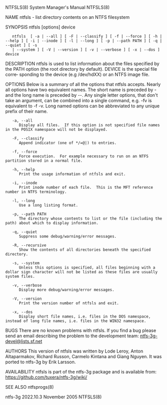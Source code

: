 NTFSLS(8)							    System Manager's Manual							     NTFSLS(8)

NAME
       ntfsls - list directory contents on an NTFS filesystem

SYNOPSIS
       ntfsls [options] device

       ntfsls  [ -a | --all ] [ -F | --classify ] [ -f | --force ] [ -h | --help ] [ -i | --inode ] [ -l | --long ] [ -p | --path PATH ] [ -q | --quiet ] [ -s
       | --system ] [ -V | --version ] [ -v | --verbose ] [ -x | --dos ] device

DESCRIPTION
       ntfsls is used to list information about the files specified by the PATH option (the root directory by default).	 DEVICE is  the	 special  file	corre‐
       sponding to the device (e.g /dev/hdXX) or an NTFS image file.

OPTIONS
       Below is a summary of all the options that ntfsls accepts.  Nearly all options have two equivalent names.  The short name is preceded by - and the long
       name  is	 preceded by --.  Any single letter options, that don't take an argument, can be combined into a single command, e.g.  -fv is equivalent to -f
       -v.  Long named options can be abbreviated to any unique prefix of their name.

       -a, --all
	      Display all files.  If this option is not specified file names in the POSIX namespace will not be displayed.

       -F, --classify
	      Append indicator (one of */=@|) to entries.

       -f, --force
	      Force execution.	For example necessary to run on an NTFS partition stored in a normal file.

       -h, --help
	      Print the usage information of ntfsls and exit.

       -i, --inode
	      Print inode number of each file.	This is the MFT reference number in NTFS terminology.

       -l, --long
	      Use a long listing format.

       -p, --path PATH
	      The directory whose contents to list or the file (including the path) about which to display information.

       -q, --quiet
	      Suppress some debug/warning/error messages.

       -R, --recursive
	      Show the contents of all directories beneath the specified directory.

       -s, --system
	      Unless this options is specified, all files beginning with a dollar sign character will not be listed as these files are usually system files.

       -v, --verbose
	      Display more debug/warning/error messages.

       -V, --version
	      Print the version number of ntfsls and exit.

       -x, --dos
	      Display short file names, i.e. files in the DOS namespace, instead of long file names, i.e. files in the WIN32 namespace.

BUGS
       There are no known problems with ntfsls.	 If you find a bug please send an email describing the problem to the development team:
       ntfs-3g-devel@lists.sf.net

AUTHORS
       This version of ntfsls was written by Lode Leroy, Anton Altaparmakov, Richard Russon, Carmelo Kintana and Giang Nguyen.	It was ported  to  ntfs-3g  by
       Erik Larsson.

AVAILABILITY
       ntfsls is part of the ntfs-3g package and is available from:
       https://github.com/tuxera/ntfs-3g/wiki/

SEE ALSO
       ntfsprogs(8)

ntfs-3g 2022.10.3							 November 2005								     NTFSLS(8)
